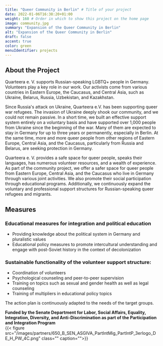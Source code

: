 ```yaml
---
title: "Queer Community in Berlin" # Title of your project
date: 2022-01-06T16:38:20+01:00
weight: 160 # Order in which to show this project on the home page
image: community.jpg
summary: "Expansion of the Queer Community in Berlin"
alt: "Expansion of the Queer Community in Berlin"
draft: false
accent: true
color: green
menuIdentifier: projects
---
```


## About the Project

Quarteera e. V. supports Russian-speaking LGBTQ+ people in Germany. Volunteers play a key role in our work. Our activists come from various countries in Eastern Europe, the Caucasus, and Central Asia, such as Ukraine, Belarus, Russia, Uzbekistan, and Kazakhstan.

Since Russia's attack on Ukraine, Quarteera e.V. has been supporting queer war refugees. The invasion of Ukraine deeply shook our community, and we could not remain passive. In a short time, we built an effective support system entirely on a voluntary basis and have supported over 1,000 people from Ukraine since the beginning of the war. Many of them are expected to stay in Germany for up to three years or permanently, especially in Berlin. At the same time, more and more queer people from other regions of Eastern Europe, Central Asia, and the Caucasus, particularly from Russia and Belarus, are seeking protection in Germany.

Quarteera e. V. provides a safe space for queer people, speaks their languages, has numerous volunteer resources, and a wealth of experience.
As part of the community project, we offer a safer space for queer people from Eastern Europe, Central Asia, and the Caucasus who live in Germany through various joint activities. We also promote their social participation through educational programs. Additionally, we continuously expand the voluntary and professional support structures for Russian-speaking queer refugees and migrants.

## Measures

### Educational measures for integration and political education
- Providing knowledge about the political system in Germany and pluralistic values
- Educational policy measures to promote intercultural understanding and engage with post-Soviet history in the context of decolonization

### Sustainable functionality of the volunteer support structure:
- Coordination of volunteers
- Psychological counseling and peer-to-peer supervision
- Training on topics such as sexual and gender health as well as legal counseling
- Training of multipliers in educational policy topics

The action plan is continuously adapted to the needs of the target groups.

**Funded by the Senate Department for Labor, Social Affairs, Equality, Integration, Diversity, and Anti-Discrimination as part of the Participation and Integration Program**  
{{< figure src="/images/partners/650_B_SEN_ASGIVA_PartIntMig_PartIntP_3erlogo_DE_H_PW_4C.png" class="" caption="">}}
